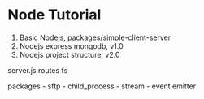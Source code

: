 # Node Tutorial

1. Basic Nodejs, packages/simple-client-server
2. Nodejs express mongodb, v1.0
3. Nodejs project structure, v2.0

server.js
routes
fs

packages
    - sftp
    - child_process
    - stream
    - event emitter
